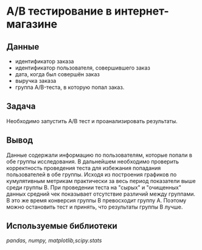 # А/B тестирование в интернет-магазине


## Данные

* идентификатор заказа
* идентификатор пользователя, совершившего заказ
* дата, когда был совершён заказ
* выручка заказа
* группа A/B-теста, в которую попал заказ.

## Задача

Необходимо запустить A/B тест и проанализировать результаты.

## Вывод

Данные содержали информацию по пользователям, которые попали в обе группы исследования. В дальнейшем необходимо проверить корректность проведения теста для избежания попадания пользователей в обе группы. 
Исходя из построения графиков по кумулятивным метрикам практически за весь период показатели выше среди группы B. При проведении теста на "сырых" и "очищенных" данных средний чек показывает отсутствие различий между группами. В это же время конверсия группы В превосходит группу А. Поэтому можно остановить тест и принять, что результаты группы В лучше.

## Используемые библиотеки
*pandas, numpy, matplotlib,scipy.stats*


